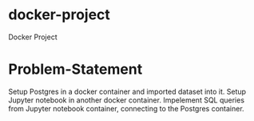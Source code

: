 # docker-project
Docker Project
# Problem-Statement
 Setup Postgres in a docker container and imported  dataset  into it.
 Setup Jupyter notebook in another docker container.
 Impelement SQL queries from Jupyter notebook container, connecting to the Postgres container.
